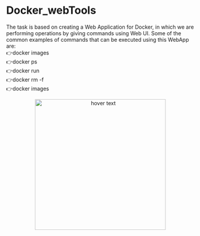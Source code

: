 # Docker_webTools
The task is based on creating a Web Application for Docker, in which we are performing operations by giving commands using Web UI. Some of the common examples of commands that can be executed using this WebApp are:
<br>
👉docker images <br>
 👉docker ps  <br>
 👉docker run <br>
 👉docker rm -f <br>
 👉docker images <br>
 <p align="center">
<img src="" width="350" title="hover text"> 
</p>
 
 
